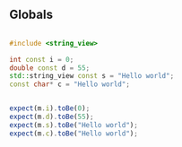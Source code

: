 
## Globals ##


```cpp

#include <string_view>

int const i = 0;
double const d = 55;
std::string_view const s = "Hello world";
const char* c = "Hello world";

```

```javascript

expect(m.i).toBe(0);
expect(m.d).toBe(55);
expect(m.s).toBe("Hello world");
expect(m.c).toBe("Hello world");

```
